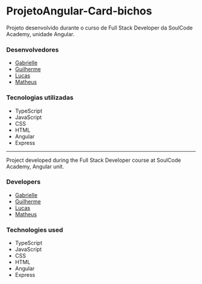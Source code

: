 # ProjetoAngular-Card-bichos

Projeto desenvolvido durante o curso de Full Stack Developer da SoulCode Academy, unidade Angular.

### Desenvolvedores
* <a href="https://github.com/gabifioranelli" target="_blank">Gabrielle</a>
* <a href="https://github.com/guiCarvalhoSP" target="_blank">Guilherme</a>
* <a href="https://github.com/lucasclf" target="_blank">Lucas</a>
* <a href="https://github.com/Mateusfmac" target="_blank">Matheus</a>

### Tecnologias utilizadas
* TypeScript
* JavaScript
* CSS
* HTML
* Angular
* Express

----------------------------------------------------------------------------------

Project developed during the Full Stack Developer course at SoulCode Academy, Angular unit.

### Developers
* <a href="https://github.com/gabifioranelli" target="_blank">Gabrielle</a>
* <a href="https://github.com/guiCarvalhoSP" target="_blank">Guilherme</a>
* <a href="https://github.com/lucasclf" target="_blank">Lucas</a>
* <a href="https://github.com/Mateusfmac" target="_blank">Matheus</a>

### Technologies used
* TypeScript
* JavaScript
* CSS
* HTML
* Angular
* Express